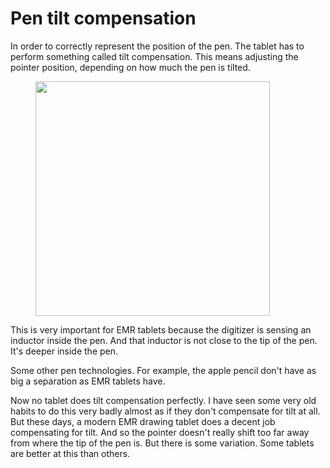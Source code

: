 # Pen tilt compensation

In order to correctly represent the position of the pen. The tablet has to perform something called tilt compensation. This means adjusting the pointer position, depending on how much the pen is tilted.

<figure><img src="../../.gitbook/assets/image (421).png" alt="" width="375"><figcaption></figcaption></figure>

This is very important for EMR tablets because the digitizer is sensing an inductor inside the pen. And that inductor is not close to the tip of the pen. It's deeper inside the pen.

Some other pen technologies. For example, the apple pencil don't have as big a separation as EMR tablets have.

Now no tablet does tilt compensation perfectly. I have seen some very old habits to do this very badly almost as if they don't compensate for tilt at all. But these days, a modern EMR drawing tablet does a decent job compensating for tilt. And so the pointer doesn't really shift too far away from where the tip of the pen is. But there is some variation. Some tablets are better at this than others.
